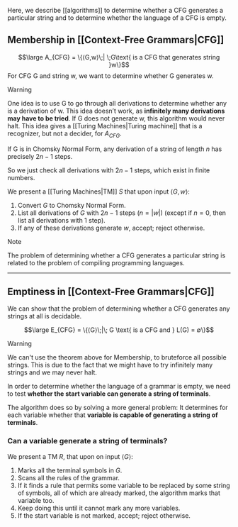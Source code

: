 Here, we describe [[algorithms]] to determine whether a CFG generates a particular string and to determine whether the language of a CFG is empty.

## Membership in [[Context-Free Grammars|CFG]]

$$\large A_{CFG} = \{⟨G,w⟩\;| \;G\text{ is a CFG that generates string }w\}$$
For CFG G and string w, we want to determine whether G generates w.

> [!warning]
> One idea is to use G to go through all derivations to determine whether any is a derivation of w. 
> This idea doesn’t work, as **infinitely many derivations may have to be tried**. If G does not generate w, this algorithm would never halt. This idea gives a [[Turing Machines|Turing machine]] that is a recognizer, but not a decider, for $A_{CFG}$.


If G is in Chomsky Normal Form, any derivation of a string of length $n$ has precisely $2n-1$ steps.

So we just check all derivations with $2n-1$ steps, which exist in finite numbers.

We present a [[Turing Machines|TM]] $S$ that upon input $⟨G,w⟩$:
1. Convert $G$ to Chomsky Normal Form.
2. List all derivations of $G$ with $2n-1$ steps ($n=|w|$) (except if $n=0$, then list all derivations with 1 step).
3. If any of these derivations generate $w$, accept; reject otherwise.

> [!note]
> The problem of determining whether a CFG generates a particular string is related to the problem of compiling programming languages.

---

## Emptiness in [[Context-Free Grammars|CFG]]

We can show that the problem of determining whether a CFG generates any strings at all is decidable.

$$\large E_{CFG} = \{⟨G⟩\;|\; G \text{ is a CFG and } L(G) = ∅\}$$

> [!warning]
> We can't use the theorem above for Membership, to bruteforce all possible strings. This is due to the fact that we might have to try infinitely many strings and we may never halt.


In order to determine whether the language of a grammar is empty, we need to test **whether the start variable can generate a string of terminals**.

The algorithm does so by solving a more general problem:
It determines for each variable whether that **variable is capable of generating a string of terminals**.

### Can a variable generate a string of terminals?

We present a TM $R$, that upon on input $⟨G⟩$:
1. Marks all the terminal symbols in $G$. 
2. Scans all the rules of the grammar. 
3. If it finds a rule that permits some variable to be replaced by some string of symbols, all of which are already marked, the algorithm marks that variable too.
4. Keep doing this until it cannot mark any more variables.
5. If the start variable is not marked, accept; reject otherwise.